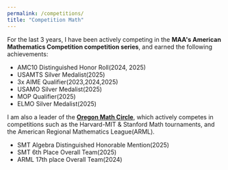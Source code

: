 ```yaml
---
permalink: /competitions/
title: "Competition Math"
---
```


For the last $3$ years, I have been actively competing in the **MAA's American Mathematics Competition competition series**, and earned the following achievements:

* AMC10 Distinguished Honor Roll(2024, 2025)
* USAMTS Silver Medalist(2025)
* 3x AIME Qualifier(2023,2024,2025)
* USAMO Silver Medalist(2025)
* MOP Qualifier(2025)
* ELMO Silver Medalist(2025)

I am also a leader of the [**Oregon Math Circle**](https://www.oregonmathcircle.org), which actively competes in competitions such as the Harvard-MIT & Stanford Math tournaments, and the American Regional Mathematics League(ARML).

* SMT Algebra Distinguished Honorable Mention(2025)
* SMT $6$th Place Overall Team(2025)
* ARML $17$th place Overall Team(2024)





